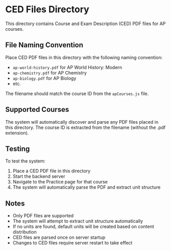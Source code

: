 # CED Files Directory

This directory contains Course and Exam Description (CED) PDF files for AP courses.

## File Naming Convention

Place CED PDF files in this directory with the following naming convention:
- `ap-world-history.pdf` for AP World History: Modern
- `ap-chemistry.pdf` for AP Chemistry
- `ap-biology.pdf` for AP Biology
- etc.

The filename should match the course ID from the `apCourses.js` file.

## Supported Courses

The system will automatically discover and parse any PDF files placed in this directory. The course ID is extracted from the filename (without the .pdf extension).

## Testing

To test the system:
1. Place a CED PDF file in this directory
2. Start the backend server
3. Navigate to the Practice page for that course
4. The system will automatically parse the PDF and extract unit structure

## Notes

- Only PDF files are supported
- The system will attempt to extract unit structure automatically
- If no units are found, default units will be created based on content distribution
- CED files are parsed once on server startup
- Changes to CED files require server restart to take effect

